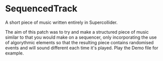 # SequencedTrack
A short piece of music written entirely in Supercollider.

The aim of this patch was to try and make a structured piece of music similar to that you would make on a sequencer, only incorporating the use of algorythmic elements so that the resulting piece contains randomised events and will sound different each time it's played. Play the Demo file for example.

